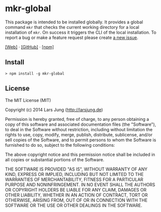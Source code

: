 # mkr-global
This package is intended to be installed globally. It provides a global command `mkr` that checks
the current working directory for a local installation of `mkr`. On success it triggers the CLI
of the local installation. To report a bug or make a feature request please
create [a new issue](https://github.com/lrsjng/mkr-global/issues/new).

[[Web]](http://larsjung.de/mkr/) · [[GitHub]](https://github.com/lrsjng/mkr-global) · [[npm]](https://www.npmjs.org/package/mkr-global)


## Install

    > npm install -g mkr-global


## License
The MIT License (MIT)

Copyright (c) 2014 Lars Jung (http://larsjung.de)

Permission is hereby granted, free of charge, to any person obtaining a copy
of this software and associated documentation files (the "Software"), to deal
in the Software without restriction, including without limitation the rights
to use, copy, modify, merge, publish, distribute, sublicense, and/or sell
copies of the Software, and to permit persons to whom the Software is
furnished to do so, subject to the following conditions:

The above copyright notice and this permission notice shall be included in
all copies or substantial portions of the Software.

THE SOFTWARE IS PROVIDED "AS IS", WITHOUT WARRANTY OF ANY KIND, EXPRESS OR
IMPLIED, INCLUDING BUT NOT LIMITED TO THE WARRANTIES OF MERCHANTABILITY,
FITNESS FOR A PARTICULAR PURPOSE AND NONINFRINGEMENT. IN NO EVENT SHALL THE
AUTHORS OR COPYRIGHT HOLDERS BE LIABLE FOR ANY CLAIM, DAMAGES OR OTHER
LIABILITY, WHETHER IN AN ACTION OF CONTRACT, TORT OR OTHERWISE, ARISING FROM,
OUT OF OR IN CONNECTION WITH THE SOFTWARE OR THE USE OR OTHER DEALINGS IN
THE SOFTWARE.
